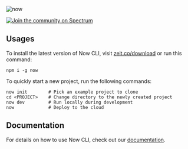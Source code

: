 ![now](https://assets.zeit.co/image/upload/v1542240976/repositories/now-cli/now-cli-repo-banner-v3.png)

[![Join the community on Spectrum](https://withspectrum.github.io/badge/badge.svg)](https://spectrum.chat/zeit)

## Usages

To install the latest version of Now CLI, visit [zeit.co/download](https://zeit.co/download) or run this command:

```
npm i -g now
```

To quickly start a new project, run the following commands:

```
now init        # Pick an example project to clone
cd <PROJECT>    # Change directory to the newly created project
now dev         # Run locally during development
now             # Deploy to the cloud
```

## Documentation

For details on how to use Now CLI, check out our [documentation](https://zeit.co/docs).

